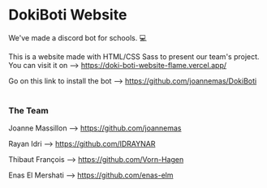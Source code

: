 # DokiBoti Website

We've made a discord bot for schools. 💻

This is a website made with HTML/CSS Sass to present our team's project.
You can visit it on --> https://doki-boti-website-flame.vercel.app/


Go on this link to install the bot --> https://github.com/joannemas/DokiBoti <br /><br />



### The Team 

Joanne Massillon --> https://github.com/joannemas

Rayan Idri --> https://github.com/IDRAYNAR

Thibaut François --> https://github.com/Vorn-Hagen

Enas El Mershati --> https://github.com/enas-elm
